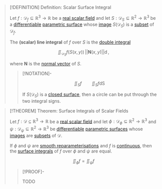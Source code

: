 >[!DEFINITION] Definition: Scalar Surface Integral
>
>Let $f: \mathcal{D}_f \subseteq \mathbb{R}^3 \to \mathbb{R}$ be a [real scalar field](../Real%20Scalar%20Field.md) and let $S: \mathcal{D}_S \subseteq \mathbb{R}^2 \to \mathbb{R}^3$ be a [differentiable](../../../Real%20Vector%20Functions/Differentiation/Differentiability%20of%20Real%20Vector%20Functions.md) [parametric surface](../../../Real%20Vector%20Functions/Parametric%20Surfaces/Parametric%20Surface.md) whose [image](../../../../Functions/Image%20of%20a%20Function.md) $S(\mathcal{D}_S)$ is a [subset](../../../../../Set%20Theory/Subset.md) of $\mathcal{D}_f$.
>
>The **(scalar) line integral** of $f$ over $S$ is the [double integral](Double%20Integral%20of%20a%20Real%20Scalar%20Field.md)
>
>$$
>\iint_{\mathcal{D}_S} f(S(x,y)) \, ||\mathbf{N}(x,y)|| \mathop{\mathrm{d}\mathcal{D}_S},
>$$
>
>where $\mathbf{N}$ is the [normal vector](../../../Real%20Vector%20Functions/Parametric%20Surfaces/Surface%20Normal%20Vector.md) of $S$.
>
>>[!NOTATION]-
>>
>>$$
>>\iint_S f \qquad \iint_S f \mathop{\mathrm{d}S}
>>$$
>>
>>If $S(\mathcal{D}_S)$ is a [closed surface](../../../../../Geometry/Euclidean%20Geometry/Surfaces/Closed%20Surface.md), then a circle can be put through the two integral signs.
>>
>

>[!THEOREM] Theorem: Surface Integrals of Scalar Fields
>
>Let $f: \mathcal{D} \subseteq \mathbb{R}^3 \to \mathbb{R}$ be a [real scalar field](../Real%20Scalar%20Field.md) and let $\phi: \mathcal{D}_{\phi} \subseteq \mathbb{R}^2 \to \mathbb{R}^3$ and $\psi: \mathcal{D}_{\psi} \subseteq \mathbb{R}^2 \to \mathbb{R}^3$ be [differentiable](../../../Real%20Vector%20Functions/Differentiation/Differentiability%20of%20Real%20Vector%20Functions.md) [parametric surfaces](../../../Real%20Vector%20Functions/Parametric%20Surfaces/Parametric%20Surface.md) whose [images](../../../../Functions/Image%20of%20a%20Function.md) are [subsets](../../../../../Set%20Theory/Subset.md) of $\mathcal{D}$.
>
>If $\phi$ and $\psi$ are [smooth reparameterisations](../../../Real%20Vector%20Functions/Parametric%20Surfaces/Equivalence%20of%20Parametric%20Surfaces.md) and $f$ is [continuous](../Continuity%20of%20Real%20Scalar%20Fields.md), then the [surface integrals](Scalar%20Surface%20Integral.md) of $f$ over $\phi$ and $\psi$ are equal.
>
>$$
>\iint_{\phi} f = \iint_{\psi} f
>$$
>
>>[!PROOF]-
>>
>>TODO
>>
>